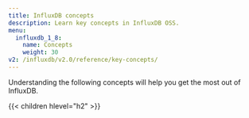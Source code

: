```yaml
---
title: InfluxDB concepts
description: Learn key concepts in InfluxDB OSS.
menu:
  influxdb_1_8:
    name: Concepts
    weight: 30
v2: /influxdb/v2.0/reference/key-concepts/
---
```


Understanding the following concepts will help you get the most out of InfluxDB.

{{< children hlevel="h2" >}}

